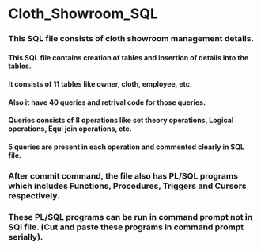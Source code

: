 # Cloth_Showroom_SQL
### This SQL file consists of cloth showroom management details.

#### This SQL file contains creation of tables and insertion of details into the tables.
#### It consists of 11 tables like owner, cloth, employee, etc.
#### Also it have 40 queries and retrival code for those queries.
#### Queries consists of 8 operations like set theory operations, Logical operations, Equi join operations, etc.
#### 5 queries are present in each operation and commented clearly in SQL file.

### After commit command, the file also has PL/SQL programs which includes Functions, Procedures, Triggers and Cursors respectively.
### These PL/SQL programs can be run in command prompt not in SQl file. (Cut and paste these programs in command prompt serially).
